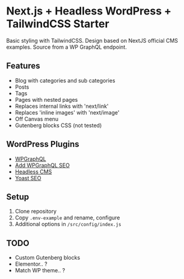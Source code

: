 # Next.js + Headless WordPress + TailwindCSS Starter

Basic styling with TailwindCSS.
Design based on NextJS official CMS examples.
Source from a WP GraphQL endpoint.

## Features

- Blog with categories and sub categories
- Posts
- Tags
- Pages with nested pages
- Replaces internal links with 'next/link'
- Replaces 'inline images' with 'next/image'
- Off Canvas menu
- Gutenberg blocks CSS (not tested)

## WordPress Plugins

- [WPGraphQL](https://wordpress.org/plugins/wp-graphql/)
- [Add WPGraphQL SEO](https://wordpress.org/plugins/add-wpgraphql-seo/)
- [Headless CMS](https://wordpress.org/plugins/headless-cms/)
- [Yoast SEO](https://wordpress.org/plugins/wordpress-seo/)

## Setup

1. Clone repository
2. Copy `.env-example` and rename, configure
3. Additional options in `/src/config/index.js`

## TODO

- Custom Gutenberg blocks
- Elementor.. ?
- Match WP theme.. ?
